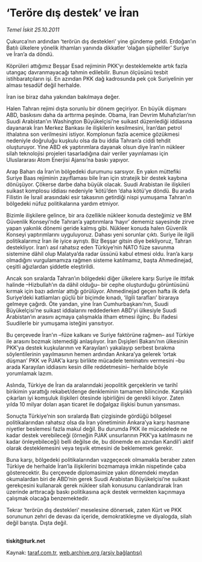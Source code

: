 # ‘Teröre dış destek’ ve İran

*Temel İskit 25.10.2011*

<div class="yazi"><p>Çukurca’nın ardından ‘terörün dış destekleri’ yine gündeme geldi. Erdoğan’ın Batılı ülkelere yönelik ithamları yanında dikkatler ‘olağan şüpheliler’ Suriye ve İran’a da döndü.</p>
<p>Köprüleri attığımız Beşşar Esad rejiminin PKK’yı desteklemekte artık fazla utangaç davranmayacağı tahmin edilebilir. Bunun ölçüsünü tesbit istihbaratçıların işi. En azından PKK dağ kadrosunda pek çok Suriyelinin yer alması tesadüf değil herhalde. </p>
<p>İran ise biraz daha yakından bakılmaya değer. </p>
<p>Halen Tahran rejimi dışta sorunlu bir dönem geçiriyor. En büyük düşmanı ABD, baskısını daha da arttırma peşinde. Obama, İran Devrim Muhafızları’nın Suudi Arabistan’ın Washington Büyükelçisi’ne suikast düzenlediği iddiasına dayanarak İran Merkez Bankası ile ilişkilerin kesilmesini, İran’dan petrol ithalatına son verilmesini istiyor. Komplonun fazla acemice gözükmesi nedeniyle doğruluğu kuşkulu olsa da bu iddia Tahran’a ciddi tehdit oluşturuyor. Yine ABD ek yaptırımlara dayanak olsun diye İran’ın nükleer silah teknolojisi projeleri tasarladığına dair veriler yayınlaması için Uluslararası Atom Enerjisi Ajansı’na baskı yapıyor. </p>
<p>Arap Baharı da İran’ın bölgedeki durumunu sarsıyor. En yakın müttefiki Suriye Baas rejiminin zayıflaması bile İran için stratejik bir destek kaybına dönüşüyor. Çökerse darbe daha büyük olacak. Suudi Arabistan ile ilişkileri suikast komplosu iddiası nedeniyle ‘kötü’den ‘daha kötü’ye döndü. Bu arada Filistin ile İsrail arasındaki esir takasının getirdiği nispi yumuşama Tahran’ın bölgedeki nüfuz politikalarına yardım etmiyor.</p>
<p>Bizimle ilişkilere gelince, bir ara özellikle nükleer konuda desteğimiz ve BM Güvenlik Konseyi’nde Tahran’a yaptırımlara ‘hayır’ dememiz sayesinde zirve yapan yakınlık dönemi geride kalmış gibi. Nükleer konuda halen Güvenlik Konseyi yaptırımlarını uyguluyoruz. Dahası yeni sorunlar çıktı. Suriye ile ilgili politikalarımız İran ile iyice ayrıştı. Biz Beşşar gitsin diye bekliyoruz, Tahran destekliyor. İran’ı asıl rahatsız eden Türkiye’nin NATO füze savunma sistemine dâhil olup Malatya’da radar üssünü kabul etmesi oldu. İran’a karşı olmadığını vurgulamamıza rağmen sisteme katılmamız, başta Ahmedinejad, çeşitli ağızlardan şiddetle eleştirildi.</p>
<p>Ancak son sıralarda Tahran’ın bölgedeki diğer ülkelere karşı Suriye ile ittifak halinde –Hizbullah’ın da dâhil olduğu– bir cephe oluşturduğu görüntüsünü kırmak için bazı adımlar attığı görülüyor. Ahmedinejad geçen hafta ilk defa Suriye’deki katliamları güçlü bir biçimde kınadı, ‘ilgili tarafları’ biraraya gelmeye çağırdı. Öte yandan, yine İran Cumhurbaşkanı’nın, Suudi Büyükelçisi’ne suikast iddialarını reddederken ABD’yi ülkesiyle Suudi Arabistan’ın arasını açmaya çalışmakla itham etmesi ilginç. Bu ifadesi Suudilerle bir yumuşama isteğini yansıtıyor.</p>
<p>Bu çerçevede İran’ın –füze kalkanı ve Suriye faktörüne rağmen– asıl Türkiye ile arasını bozmak istemediği anlaşılıyor. İran Dışişleri Bakanı’nın ülkesinin PKK’ya destek kuşkularının ve Karayılan’ı yakalayıp serbest bırakma söylentilerinin yayılmasının hemen ardından Ankara’ya gelerek ‘ortak düşman’ PKK ve PJAK’a karşı birlikte mücadele teminatını vermesini –bu arada Karayılan iddiasını kesin dille reddetmesini– herhalde böyle yorumlamak lazım.</p>
<p>Aslında, Türkiye de İran da aralarındaki jeopolitik gerçeklerin ve tarihî birikimin yarattığı rekabet/denge denkleminin tamamen bilincinde. Karşılıklı çıkarları iyi komşuluk ilişkileri ötesinde işbirliğini de gerekli kılıyor. Zaten yılda 10 milyar doları aşan ticaret ile doğalgaz ilişkisi bunun yansıması.</p>
<p>Sonuçta Türkiye’nin son sıralarda Batı çizgisinde gördüğü bölgesel politikalarından rahatsız olsa da İran yönetiminin Ankara’ya karşı hasmane niyetler beslemesi fazla makul değil. Bu durumda PKK ile mücadelede ne kadar destek verebileceği (örneğin PJAK unsurlarının PKK’ya katılmasını ne kadar önleyebileceği) belli değilse de, bu dönemde en azından Kandil’i aktif olarak desteklemesini veya teşvik etmesini de beklememek gerekir.</p>
<p>Buna karşı, bölgedeki politikalarından vazgeçecek olmamakla beraber zaten Türkiye de herhalde İran’la ilişkilerini bozmamaya imkân nispetinde çaba gösterecektir. Bu çerçevede diplomasimize yakın dönemdeki meydan okumalardan biri de ABD’nin gerek Suudi Arabistan Büyükelçisi’ne suikast gerekçesini kullanarak gerek nükleer silah konusunu canlandırarak İran üzerinde arttıracağı baskı politikasına açık destek vermekten kaçınmaya çalışmak olacağa benzemektedir.</p>
<p>Tekrar ‘terörün dış destekleri’ meselesine dönersek, zaten Kürt ve PKK sorununun zehri de devası da içeride, demokratikleşme ve diyalogda, silah değil barışta. Dışta değil.</p>
<p><b><br/>tiskit@turk.net</b></p>
</div>

Kaynak: [taraf.com.tr](http://www.taraf.com.tr/temel-iskit/makale-terore-dis-destek-ve-iran.htm), [web.archive.org (arşiv bağlantısı)](http://web.archive.org/web/20131107143337/http://www.taraf.com.tr/temel-iskit/makale-terore-dis-destek-ve-iran.htm)
